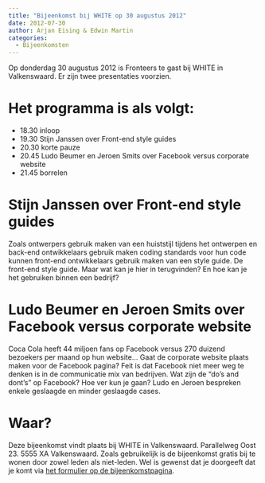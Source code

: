 ```yaml
---
title: "Bijeenkomst bij WHITE op 30 augustus 2012"
date: 2012-07-30
author: Arjan Eising & Edwin Martin
categories: 
  - Bijeenkomsten
---
```

Op donderdag 30 augustus 2012 is Fronteers te gast bij WHITE in Valkenswaard. Er zijn twee presentaties voorzien.

# Het programma is als volgt:

* 18.30 inloop
* 19.30 Stijn Janssen over Front-end style guides
* 20.30 korte pauze
* 20.45 Ludo Beumer en Jeroen Smits over Facebook versus corporate website
* 21.45 borrelen

# Stijn Janssen over Front-end style guides

Zoals ontwerpers gebruik maken van een huiststijl tijdens het ontwerpen en back-end ontwikkelaars gebruik maken coding standards voor hun code kunnen front-end ontwikkelaars gebruik maken van een style guide. De front-end style guide. Maar wat kan je hier in terugvinden? En hoe kan je het gebruiken binnen een bedrijf?

# Ludo Beumer en Jeroen Smits over Facebook versus corporate website

Coca Cola heeft 44 miljoen fans op Facebook versus 270 duizend bezoekers per maand op hun website… Gaat de corporate website plaats maken voor de Facebook pagina? Feit is dat Facebook niet meer weg te denken is in de communicatie mix van bedrijven. Wat zijn de “do’s and dont’s” op Facebook? Hoe ver kun je gaan? Ludo en Jeroen bespreken enkele geslaagde en minder geslaagde cases.

# Waar?

Deze bijeenkomst vindt plaats bij WHITE in Valkenswaard. Parallelweg Oost 23. 5555 XA Valkenswaard. Zoals gebruikelijk is de bijeenkomst gratis bij te wonen door zowel leden als niet-leden. Wel is gewenst dat je doorgeeft dat je komt via [het formulier op de bijeenkomstpagina](/bijeenkomsten/2012/white#formulier-1).
